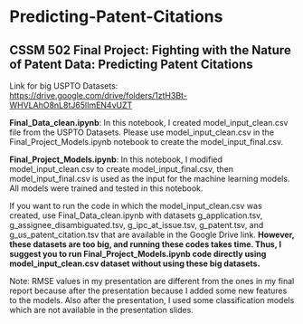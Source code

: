# Predicting-Patent-Citations
## CSSM 502 Final Project: Fighting with the Nature of Patent Data: Predicting Patent Citations

Link for big USPTO Datasets: https://drive.google.com/drive/folders/1ztH3Bt-WHVLAhO8nL8tJ65lImEN4vUZT


**Final_Data_clean.ipynb**: In this notebook, I created model_input_clean.csv file from the USPTO Datasets. Please use model_input_clean.csv in the Final_Project_Models.ipynb notebook to create the model_input_final.csv.

**Final_Project_Models.ipynb**: In this notebook, I modified model_input_clean.csv to create model_input_final.csv, then model_input_final.csv is used as the input for the machine learning models. All models were trained and tested in this notebook.

If you want to run the code in which the model_input_clean.csv was created, use Final_Data_clean.ipynb with datasets g_application.tsv, g_assignee_disambiguated.tsv, g_ipc_at_issue.tsv, g_patent.tsv, and g_us_patent_citation.tsv that are available in the Google Drive link. **However, these datasets are too big, and running these codes takes time. Thus, I suggest you to run Final_Project_Models.ipynb code directly using model_input_clean.csv dataset without using these big datasets.**


Note: RMSE values in my presentation are different from the ones in my final report because after the presentation because I added some new features to the models. Also after the presentation, I used some classification models which are not available in the presentation slides.
